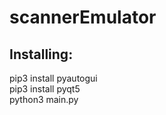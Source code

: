 # scannerEmulator

## Installing:
  pip3 install pyautogui<br>
  pip3 install pyqt5<br>
  python3 main.py
